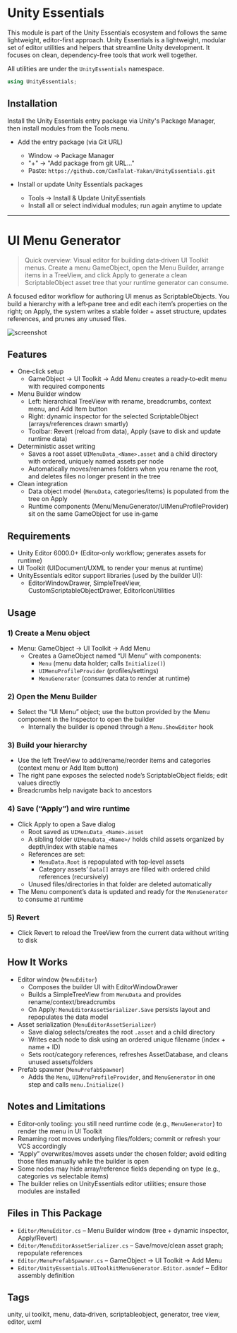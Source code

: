 # Unity Essentials

This module is part of the Unity Essentials ecosystem and follows the same lightweight, editor-first approach.
Unity Essentials is a lightweight, modular set of editor utilities and helpers that streamline Unity development. It focuses on clean, dependency-free tools that work well together.

All utilities are under the `UnityEssentials` namespace.

```csharp
using UnityEssentials;
```

## Installation

Install the Unity Essentials entry package via Unity's Package Manager, then install modules from the Tools menu.

- Add the entry package (via Git URL)
    - Window → Package Manager
    - "+" → "Add package from git URL…"
    - Paste: `https://github.com/CanTalat-Yakan/UnityEssentials.git`

- Install or update Unity Essentials packages
    - Tools → Install & Update UnityEssentials
    - Install all or select individual modules; run again anytime to update

---

# UI Menu Generator

> Quick overview: Visual editor for building data‑driven UI Toolkit menus. Create a menu GameObject, open the Menu Builder, arrange items in a TreeView, and click Apply to generate a clean ScriptableObject asset tree that your runtime generator can consume.

A focused editor workflow for authoring UI menus as ScriptableObjects. You build a hierarchy with a left‑pane tree and edit each item’s properties on the right; on Apply, the system writes a stable folder + asset structure, updates references, and prunes any unused files.

![screenshot](Documentation/Screenshot.png)

## Features
- One‑click setup
  - GameObject → UI Toolkit → Add Menu creates a ready‑to‑edit menu with required components
- Menu Builder window
  - Left: hierarchical TreeView with rename, breadcrumbs, context menu, and Add Item button
  - Right: dynamic inspector for the selected ScriptableObject (arrays/references drawn smartly)
  - Toolbar: Revert (reload from data), Apply (save to disk and update runtime data)
- Deterministic asset writing
  - Saves a root asset `UIMenuData_<Name>.asset` and a child directory with ordered, uniquely named assets per node
  - Automatically moves/renames folders when you rename the root, and deletes files no longer present in the tree
- Clean integration
  - Data object model (`MenuData`, categories/items) is populated from the tree on Apply
  - Runtime components (Menu/MenuGenerator/UIMenuProfileProvider) sit on the same GameObject for use in‑game

## Requirements
- Unity Editor 6000.0+ (Editor‑only workflow; generates assets for runtime)
- UI Toolkit (UIDocument/UXML to render your menus at runtime)
- UnityEssentials editor support libraries (used by the builder UI):
  - EditorWindowDrawer, SimpleTreeView, CustomScriptableObjectDrawer, EditorIconUtilities

## Usage

### 1) Create a Menu object
- Menu: GameObject → UI Toolkit → Add Menu
  - Creates a GameObject named “UI Menu” with components:
    - `Menu` (menu data holder; calls `Initialize()`)
    - `UIMenuProfileProvider` (profiles/settings)
    - `MenuGenerator` (consumes data to render at runtime)

### 2) Open the Menu Builder
- Select the “UI Menu” object; use the button provided by the Menu component in the Inspector to open the builder
  - Internally the builder is opened through a `Menu.ShowEditor` hook

### 3) Build your hierarchy
- Use the left TreeView to add/rename/reorder items and categories (context menu or Add Item button)
- The right pane exposes the selected node’s ScriptableObject fields; edit values directly
- Breadcrumbs help navigate back to ancestors

### 4) Save (“Apply”) and wire runtime
- Click Apply to open a Save dialog
  - Root saved as `UIMenuData_<Name>.asset`
  - A sibling folder `UIMenuData_<Name>/` holds child assets organized by depth/index with stable names
  - References are set:
    - `MenuData.Root` is repopulated with top‑level assets
    - Category assets’ `Data[]` arrays are filled with ordered child references (recursively)
  - Unused files/directories in that folder are deleted automatically
- The Menu component’s data is updated and ready for the `MenuGenerator` to consume at runtime

### 5) Revert
- Click Revert to reload the TreeView from the current data without writing to disk

## How It Works
- Editor window (`MenuEditor`)
  - Composes the builder UI with EditorWindowDrawer
  - Builds a SimpleTreeView from `MenuData` and provides rename/context/breadcrumbs
  - On Apply: `MenuEditorAssetSerializer.Save` persists layout and repopulates the data model
- Asset serialization (`MenuEditorAssetSerializer`)
  - Save dialog selects/creates the root `.asset` and a child directory
  - Writes each node to disk using an ordered unique filename (index + name + ID)
  - Sets root/category references, refreshes AssetDatabase, and cleans unused assets/folders
- Prefab spawner (`MenuPrefabSpawner`)
  - Adds the `Menu`, `UIMenuProfileProvider`, and `MenuGenerator` in one step and calls `menu.Initialize()`

## Notes and Limitations
- Editor‑only tooling: you still need runtime code (e.g., `MenuGenerator`) to render the menu in UI Toolkit
- Renaming root moves underlying files/folders; commit or refresh your VCS accordingly
- “Apply” overwrites/moves assets under the chosen folder; avoid editing those files manually while the builder is open
- Some nodes may hide array/reference fields depending on type (e.g., categories vs selectable items)
- The builder relies on UnityEssentials editor utilities; ensure those modules are installed

## Files in This Package
- `Editor/MenuEditor.cs` – Menu Builder window (tree + dynamic inspector, Apply/Revert)
- `Editor/MenuEditorAssetSerializer.cs` – Save/move/clean asset graph; repopulate references
- `Editor/MenuPrefabSpawner.cs` – GameObject → UI Toolkit → Add Menu
- `Editor/UnityEssentials.UIToolkitMenuGenerator.Editor.asmdef` – Editor assembly definition

## Tags
unity, ui toolkit, menu, data‑driven, scriptableobject, generator, tree view, editor, uxml
